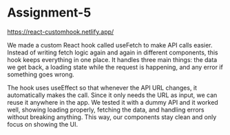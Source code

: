 # Assignment-5

https://react-customhook.netlify.app/

We made a custom React hook called useFetch to make API calls easier. Instead of writing fetch logic again and again in different components, this hook keeps everything in one place. It handles three main things: the data we get back, a loading state while the request is happening, and any error if something goes wrong.

The hook uses useEffect so that whenever the API URL changes, it automatically makes the call. Since it only needs the URL as input, we can reuse it anywhere in the app. We tested it with a dummy API and it worked well, showing loading properly, fetching the data, and handling errors without breaking anything. This way, our components stay clean and only focus on showing the UI.
